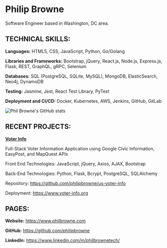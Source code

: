 # Philip Browne

Software Engineer based in Washington, DC area.

## TECHNICAL SKILLS:

**Languages:** HTML5, CSS, JavaScript, Python, Go/Golang

**Libraries and Frameworks:** Bootstrap, jQuery, React.js, Node.js, Express.js, Flask, REST, GraphQL, gRPC, Selenium

**Databases:** SQL (PostgreSQL, SQLite, MySQL), MongoDB, ElasticSearch, Neo4j, DynamoDB

**Testing:** Jasmine, Jest, React Test Library, PyTest

**Deployment and CI/CD:** Docker, Kubernetes, AWS, Jenkins, GitHub, GitLab


![Phil Browne's GitHub stats](https://github-readme-stats.vercel.app/api?username=philipbrowne&show_icons=true&theme=tokyonight)

## RECENT PROJECTS:

**[Voter Info](https://www.voter-info.org)**

Full-Stack Voter Information Application using Google Civic Information, EasyPost, and MapQuest APIs

Front End Technologies: JavaScript, jQuery, Axios, AJAX, Bootstrap

Back-End Technologies: Python, Flask, Bcrypt, PostgreSQL, SQLAlchemy

Repository: https://github.com/philipbrowne/us-voter-info

Deployment: https://www.voter-info.org

## PAGES:

**Website:** https://www.philbrowne.com

**GitHub:** https://github.com/philipbrowne

**LinkedIn:** https://www.linkedin.com/in/philbrownetech/


